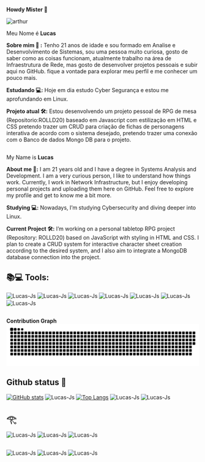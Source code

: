<div>

  **Howdy Mister 🤠**
<div>
<img src="https://i.pinimg.com/originals/ea/0a/ab/ea0aabd9d1ebd7b18f8ffdc5336e73c4.gif" alt="arthur"class="arthur">
<div/>

  Meu Nome é **Lucas**

**Sobre mim 🌙 :** Tenho 21 anos de idade e sou formado em Analise e Desenvolvimento de Sistemas, sou uma pessoa muito curiosa, gosto de saber como as coisas funcionam, atualmente trabalho na área de Infraestrutura de Rede, mas gosto de desenvolver projetos pessoais e subir aqui no GitHub. fique a vontade para explorar meu perfil e me conhecer um pouco mais.

**Estudando 💻:** Hoje em dia estudo Cyber Segurança e estou me aprofundando em Linux.

**Projeto atual 🛠️:** Estou desenvolvendo um projeto pessoal de RPG de mesa (Repositorio:ROLLD20) baseado em Javascript com estilização em HTML e CSS pretendo trazer um CRUD para criação de fichas de personagens interativa de acordo com o sistema desejado, pretendo trazer uma conexão com o Banco de dados Mongo DB para o projeto.

##

My Name is **Lucas**

**About me 🌙:** I am 21 years old and I have a degree in Systems Analysis and Development. I am a very curious person, I like to understand how things work. Currently, I work in Network Infrastructure, but I enjoy developing personal projects and uploading them here on GitHub. Feel free to explore my profile and get to know me a bit more.

**Studying 💻:** Nowadays, I’m studying Cybersecurity and diving deeper into Linux.

**Current Project 🛠️:** I’m working on a personal tabletop RPG project (Repository: ROLLD20) based on JavaScript with styling in HTML and CSS. I plan to create a CRUD system for interactive character sheet creation according to the desired system, and I also aim to integrate a MongoDB database connection into the project.

<div/>


## 📚💻 Tools:
<img align="center" alt="Lucas-Js" height="30" width="40" src="https://cdn.jsdelivr.net/gh/devicons/devicon@latest/icons/javascript/javascript-original.svg" />
<img align="center" alt="Lucas-Js" height="30" width="40" src="https://cdn.jsdelivr.net/gh/devicons/devicon@latest/icons/html5/html5-original.svg" />
<img align="center" alt="Lucas-Js" height="30" width="40" src="https://cdn.jsdelivr.net/gh/devicons/devicon@latest/icons/css3/css3-original.svg" />
<img align="center" alt="Lucas-Js" height="30" width="40" src="https://cdn.jsdelivr.net/gh/devicons/devicon@latest/icons/linux/linux-original.svg" />
<img align="center" alt="Lucas-Js" height="30" width="40" src="https://cdn.jsdelivr.net/gh/devicons/devicon@latest/icons/debian/debian-original.svg" />
<img align="center" alt="Lucas-Js" height="30" width="40" src="https://cdn.jsdelivr.net/gh/devicons/devicon@latest/icons/windows8/windows8-original.svg" />
<img align="center" alt="Lucas-Js" height="40" width="40" src= "https://upload.wikimedia.org/wikipedia/commons/thumb/2/2b/Kali-dragon-icon.svg/2048px-Kali-dragon-icon.svg.png" />

##

**Contribution Graph**
<img alt="github contribution grid snake animation" align="center" src="https://raw.githubusercontent.com/LucasGS6/LucasGS6/output/github-contribution-grid-snake-dark.svg">
 
## Github status 💫
        
[![GitHub stats](https://github-readme-stats.vercel.app/api?username=LucasGS6&show_icons=true&theme=dracula)](https://github.com/Lucasgs6/github-readme-stats)
<img  alt="Lucas-Js" height="200" width="200" src= "https://i.pinimg.com/originals/66/36/d3/6636d37ba22a391c6353b1436a81f656.gif" />
[![Top Langs](https://github-readme-stats.vercel.app/api/top-langs/?username=LucasGS6&layout=donut&theme=dracula)](https://github.com/LucasGS6/github-readme-stats)
<img  alt="Lucas-Js" height="200" width="200" src= "https://i.giphy.com/FCl3Cb8zUs7URBSNbk.webp" />
<img  alt="Lucas-Js" height="200" width="200" src= "https://media2.giphy.com/media/v1.Y2lkPTc5MGI3NjExZnBnM2Jrb3k1eGpvMHYxaXE1dGxteTc5N28xeG84ZnlzMDV6bDdvayZlcD12MV9pbnRlcm5hbF9naWZfYnlfaWQmY3Q9Zw/pLHMEgLwAnlI4zvkyo/giphy.webp" />


## 𓂀

<img  alt="Lucas-Js" aling="center" height="200" width="200" src= "https://media4.giphy.com/media/v1.Y2lkPTc5MGI3NjExaWp6andhOHgwOXJkZTh4eGxzaDNndnQ1MXJ0YzJzdmFhNXRnM2Q2bSZlcD12MV9pbnRlcm5hbF9naWZfYnlfaWQmY3Q9Zw/LX0o9BYKg0rKIgFw8l/giphy.webp" />
<img  alt="Lucas-Js" aling="center" height="200" width="200" src= "https://media4.giphy.com/media/v1.Y2lkPTc5MGI3NjExMWZkenduaGdvZzZsaXFxcGtxem5keTNicTh5amtpZnoyam9vNmJ6biZlcD12MV9pbnRlcm5hbF9naWZfYnlfaWQmY3Q9Zw/YK1u5d1KSqrwIJojSt/giphy.webp" />
<img  alt="Lucas-Js" aling="center" height="200" width="200" src= "https://media0.giphy.com/media/v1.Y2lkPTc5MGI3NjExbzhxNDJ0cG54anI2OW85Ynpwa2MwdzllcDBoMnNoem0xZnY4d3BudSZlcD12MV9pbnRlcm5hbF9naWZfYnlfaWQmY3Q9Zw/gC8JUYQDnuspgNmpfK/giphy.webp" />


##
<img  alt="Lucas-Js" aling="center" height="200" width="200" src= "https://media1.giphy.com/media/h22mfPY17lVed1BUG5/giphy.webp?cid=790b7611qg6qw0dvsboxq1zy2gtipdrgdx80wwpvtd0swqcq&ep=v1_gifs_search&rid=giphy.webp&ct=g" />
<img  alt="Lucas-Js" aling="center" height="200" width="200" src= "https://upload.wikimedia.org/wikipedia/commons/1/1d/Invisible_Pink_Unicorn_High_Resolution.png" />
<img  alt="Lucas-Js" aling="center" height="200" width="200" src= "https://media0.giphy.com/media/R53jUjenQFp8AvnzJs/giphy.webp?cid=790b7611qg6qw0dvsboxq1zy2gtipdrgdx80wwpvtd0swqcq&ep=v1_gifs_search&rid=giphy.webp&ct=g" />

